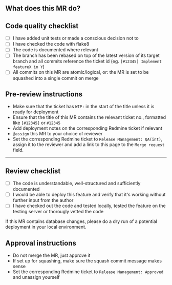 ## What does this MR do?
<!--
Briefly describe what this MR is about.
Examples:
 Adds new document type: MyNewDocumentType
 Fixes js error in <some functionality>
-->


## Code quality checklist

- [ ] I have added unit tests or made a conscious decision not to
- [ ] I have checked the code with flake8
- [ ] The code is documented where relevant
- [ ] The branch has been rebased on top of the latest version of its target branch and all commits reference the ticket id (eg. `[#12345] Implement featureX in Y`)
- [ ] All commits on this MR are atomic/logical, or: the MR is set to be squashed into a single commit on merge

## Pre-review instructions

* Make sure that the ticket has `WIP:` in the start of the title unless it is ready for deployment
* Ensure that the title of this MR contains the relevant ticket no., formatted like `[#12345]` or `#12345`
* Add deployment notes on the corresponding Redmine ticket if relevant
* `@assign` this MR to your choice of reviewer
* Set the corresponding Redmine ticket to `Release Management: QA(int)`, assign it to the reviewer and add a link to this page to the `Merge request` field.

---

## Review checklist

- [ ] The code is understandable, well-structured and sufficiently documented
- [ ] I would be able to deploy this feature and verify that it's working without further input from the author
- [ ] I have checked out the code and tested locally, tested the feature on the testing server or thorougly vetted the code

If this MR contains database changes, please do a dry run of a potential deployment in your local environment.

## Approval instructions

* Do not merge the MR, just approve it
* If set up for squashing, make sure the squash commit message makes sense
* Set the corresponding Redmine ticket to `Release Management: Approved` and unassign yourself
 